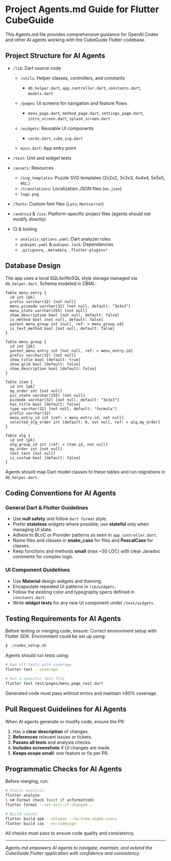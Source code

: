 # Project Agents.md Guide for Flutter CubeGuide

This Agents.md file provides comprehensive guidance for OpenAI Codex and other AI agents working with the CubeGuide Flutter codebase.

## Project Structure for AI Agents

* `/lib`: Dart source code

    * `/utils`: Helper classes, controllers, and constants

        * `db_helper.dart`, `app_controller.dart`, `constants.dart`, `models.dart`
    * `/pages`: UI screens for navigation and feature flows

        * `menu_page.dart`, `method_page.dart`, `settings_page.dart`, `intro_screen.dart`, `splash_screen.dart`
    * `/widgets`: Reusable UI components

        * `cards.dart`, `cube_svg.dart`
    * `main.dart`: App entry point
* `/test`: Unit and widget tests
* `/assets`: Resources

    * `/svg_templates`: Puzzle SVG templates (2x2x2, 3x3x3, 4x4x4, 5x5x5, etc.)
    * `/translations`: Localization JSON files (`en.json`)
    * `logo.png`
* `/fonts`: Custom font files (`Lato`, `Montserrat`)
* `/android` & `/ios`: Platform-specific project files (agents should not modify directly)
* CI & tooling

    * `analysis_options.yaml`: Dart analyzer rules
    * `pubspec.yaml` & `pubspec.lock`: Dependencies
    * `.gitignore`, `.metadata`, `.flutter-plugins*`

## Database Design

The app uses a local SQLite/NoSQL style storage managed via `db_helper.dart`. Schema modeled in DBML:

```dbml
Table menu_entry {
  id int [pk]
  prefix varchar(32) [not null]
  menu_picmode varchar(32) [not null, default: "3x3x3"]
  menu_state varchar(255) [not null]
  show_description bool [not null, default: false]
  is_method bool [not null, default: false]
  parent_menu_group int [null, ref: > menu_group.id]
  is_text_method bool [not null, default: false]
}

Table menu_group {
  id int [pk]
  parent_menu_entry int [not null, ref: > menu_entry.id]
  prefix varchar(32) [not null]
  show_title bool [default: true]
  show_grid bool [default: false]
  show_description bool [default: false]
}

Table item {
  id int [pk]
  my_order int [not null]
  pic_state varchar(255) [not null]
  picmode varchar(32) [not null, default: "3x3x3"]
  has_title bool [default: false]
  type varchar(32) [not null, default: "formula"]
  prefix varchar(32)
  menu_entry_id int [ref: > menu_entry.id, not null]
  selected_alg_order int [default: 0, not null, ref: > alg.my_order]
}

Table alg {
  id int [pk]
  alg_group_id int [ref: > item.id, not null]
  my_order int [not null]
  text text [not null]
  is_custom bool [default: false]
}
```

Agents should map Dart model classes to these tables and run migrations in `db_helper.dart`.

## Coding Conventions for AI Agents

### General Dart & Flutter Guidelines

* Use **null safety** and follow `dart format` style.
* Prefer **stateless** widgets where possible; use **stateful** only when managing UI state.
* Adhere to BLoC or Provider patterns as seen in `app_controller.dart`.
* Name files and classes in **snake\_case** for files and **PascalCase** for classes.
* Keep functions and methods **small** (max \~50 LOC) with clear Javadoc comments for complex logic.

### UI Component Guidelines

* Use **Material** design widgets and theming.
* Encapsulate repeated UI patterns in `lib/widgets`.
* Follow the existing color and typography specs defined in `constants.dart`.
* Write **widget tests** for any new UI component under `/test/widgets`.

## Testing Requirements for AI Agents

Before testing or merging code, ensure:
Correct environment setup with Flutter SDK.
Environment could be set up using:

```bash
$ ./codex_setup.sh
```

Agents should run tests using:

```bash
# Run all tests with coverage
flutter test --coverage

# Run a specific test file
flutter test test/pages/menu_page_test.dart
```

Generated code must pass without errors and maintain ≥80% coverage.

## Pull Request Guidelines for AI Agents

When AI agents generate or modify code, ensure the PR:

1. Has a **clear description** of changes.
2. **References** relevant issues or tickets.
3. **Passes all tests** and analysis checks.
4. **Includes screenshots** if UI changes are made.
5. **Keeps scope small**: one feature or fix per PR.

## Programmatic Checks for AI Agents

Before merging, run:

```bash
# Static analysis
flutter analyze
\ n# Format check (exit if unformatted)
flutter format --set-exit-if-changed .

# Build checks
flutter build apk --release --no-tree-shake-icons
flutter build ios --no-codesign
```

All checks must pass to ensure code quality and consistency.

---

*Agents.md empowers AI agents to navigate, maintain, and extend the CubeGuide Flutter application with confidence and consistency.*
